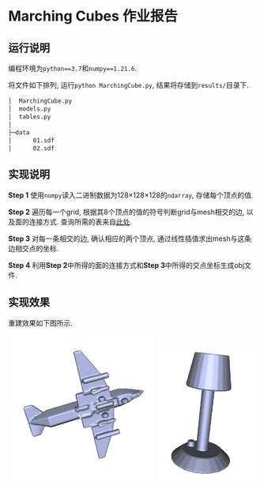 # Marching Cubes 作业报告

## 运行说明

编程环境为`python==3.7`和`numpy==1.21.6`.

将文件如下排列, 运行`python MarchingCube.py`, 结果将存储到`results/`目录下.
```
│  MarchingCube.py
│  models.py
│  tables.py
│
├─data
│      01.sdf
│      02.sdf
```

## 实现说明

**Step 1** 使用`numpy`读入二进制数据为128×128×128的`ndarray`, 存储每个顶点的值.

**Step 2** 遍历每一个grid, 根据其8个顶点的值的符号判断grid与mesh相交的边, 以及面的连接方式. 查询所需的表来自[此处](http://www.paulbourke.net/geometry/polygonise/).

**Step 3** 对每一条相交的边, 确认相应的两个顶点, 通过线性插值求出mesh与这条边相交点的坐标.

**Step 4** 利用**Step 2**中所得的面的连接方式和**Step 3**中所得的交点坐标生成obj文件.

## 实现效果

重建效果如下图所示.

<center class="half">
<img src="./result/result_01.png" width=300/>
<img src="./result/result_02.png" width=200/>
</center>
